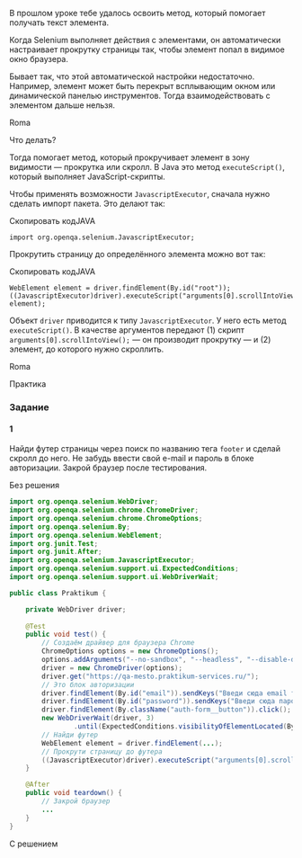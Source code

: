 В прошлом уроке тебе удалось освоить метод, который помогает получать текст элемента.

Когда Selenium выполняет действия с элементами, он автоматически настраивает прокрутку страницы так, чтобы элемент попал в видимое окно браузера.

Бывает так, что этой автоматической настройки недостаточно. Например, элемент может быть перекрыт всплывающим окном или динамической панелью инструментов. Тогда взаимодействовать с элементом дальше нельзя.

Roma

Что делать?

Тогда помогает метод, который прокручивает элемент в зону видимости — прокрутка или скролл. В Java это метод `executeScript()`, который выполняет JavaScript-скрипты.

Чтобы применять возможности `JavascriptExecutor`, сначала нужно сделать импорт пакета. Это делают так:

Скопировать кодJAVA

```
import org.openqa.selenium.JavascriptExecutor; 
```

Прокрутить страницу до определённого элемента можно вот так:

Скопировать кодJAVA

```
WebElement element = driver.findElement(By.id("root"));
((JavascriptExecutor)driver).executeScript("arguments[0].scrollIntoView();", element); 
```

Объект `driver` приводится к типу `JavascriptExecutor`. У него есть метод `executeScript()`. В качестве аргументов передают (1) скрипт `arguments[0].scrollIntoView();` — он производит прокрутку — и (2) элемент, до которого нужно скроллить.

Roma

Практика

### Задание
#### 1
Найди футер страницы через поиск по названию тега `footer` и сделай скролл до него. Не забудь ввести свой e-mail и пароль в блоке авторизации. Закрой браузер после тестирования.

Без решения
```java
import org.openqa.selenium.WebDriver;
import org.openqa.selenium.chrome.ChromeDriver;
import org.openqa.selenium.chrome.ChromeOptions;
import org.openqa.selenium.By;
import org.openqa.selenium.WebElement;
import org.junit.Test;
import org.junit.After;
import org.openqa.selenium.JavascriptExecutor;
import org.openqa.selenium.support.ui.ExpectedConditions;
import org.openqa.selenium.support.ui.WebDriverWait;

public class Praktikum {

    private WebDriver driver;
            
    @Test
    public void test() {
        // Создаём драйвер для браузера Chrome
        ChromeOptions options = new ChromeOptions();
        options.addArguments("--no-sandbox", "--headless", "--disable-dev-shm-usage");         
        driver = new ChromeDriver(options);
        driver.get("https://qa-mesto.praktikum-services.ru/");
        // Это блок авторизации
        driver.findElement(By.id("email")).sendKeys("Введи сюда email твоей учётной записи");
        driver.findElement(By.id("password")).sendKeys("Введи сюда пароль твоей учётной записи");
        driver.findElement(By.className("auth-form__button")).click();
        new WebDriverWait(driver, 3)
                .until(ExpectedConditions.visibilityOfElementLocated(By.className("header__user")));
        // Найди футер
        WebElement element = driver.findElement(...);
        // Прокрути страницу до футера
        ((JavascriptExecutor)driver).executeScript("arguments[0].scrollIntoView();", element);
    }

    @After
    public void teardown() {
        // Закрой браузер
        ...
    }
}
```

С решением
```java

```